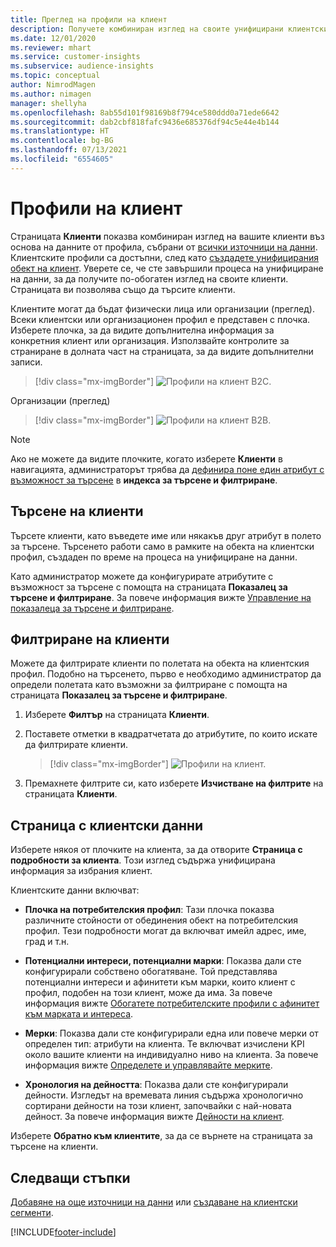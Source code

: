 ```yaml
---
title: Преглед на профили на клиент
description: Получете комбиниран изглед на своите унифицирани клиентски данни.
ms.date: 12/01/2020
ms.reviewer: mhart
ms.service: customer-insights
ms.subservice: audience-insights
ms.topic: conceptual
author: NimrodMagen
ms.author: nimagen
manager: shellyha
ms.openlocfilehash: 8ab55d101f98169b8f794ce580ddd0a71ede6642
ms.sourcegitcommit: dab2cbf818fafc9436e685376df94c5e44e4b144
ms.translationtype: HT
ms.contentlocale: bg-BG
ms.lasthandoff: 07/13/2021
ms.locfileid: "6554605"
---
```

# <a name="customer-profiles"></a>Профили на клиент

Страницата **Клиенти** показва комбиниран изглед на вашите клиенти въз основа на данните от профила, събрани от [всички източници на данни](data-sources.md). Клиентските профили са достъпни, след като [създадете унифицирания обект на клиент](data-unification.md). Уверете се, че сте завършили процеса на унифициране на данни, за да получите по-обогатен изглед на своите клиенти. Страницата ви позволява също да търсите клиенти.

Клиентите могат да бъдат физически лица или организации (преглед). Всеки клиентски или организационен профил е представен с плочка. Изберете плочка, за да видите допълнителна информация за конкретния клиент или организация. Използвайте контролите за страниране в долната част на страницата, за да видите допълнителни записи.

> [!div class="mx-imgBorder"] 
> ![Профили на клиент B2C.](media/profiles-customers.png "Профил на клиент B2C")

Организации (преглед)
> [!div class="mx-imgBorder"] 
> ![Профили на клиент B2B.](media/profile-customers-b2b.png "Профил на клиент B2B")

> [!NOTE]
> Ако не можете да видите плочките, когато изберете **Клиенти** в навигацията, администраторът трябва да [дефинира поне един атрибут с възможност за търсене](search-filter-index.md) в **индекса за търсене и филтриране**.

## <a name="search-for-customers"></a>Търсене на клиенти

Търсете клиенти, като въведете име или някакъв друг атрибут в полето за търсене. Търсенето работи само в рамките на обекта на клиентски профил, създаден по време на процеса на унифициране на данни.

Като администратор можете да конфигурирате атрибутите с възможност за търсене с помощта на страницата **Показалец за търсене и филтриране**. За повече информация вижте [Управление на показалеца за търсене и филтриране](search-filter-index.md).

## <a name="filter-customers"></a>Филтриране на клиенти

Можете да филтрирате клиенти по полетата на обекта на клиентския профил. Подобно на търсенето, първо е необходимо администратор да определи полетата като възможни за филтриране с помощта на страницата **Показалец за търсене и филтриране**.

1. Изберете **Филтър** на страницата **Клиенти**.

2. Поставете отметки в квадратчетата до атрибутите, по които искате да филтрирате клиенти.

   > [!div class="mx-imgBorder"] 
   > ![Профили на клиент.](media/profiles-customers3.png "Профили на клиент")

3. Премахнете филтрите си, като изберете **Изчистване на филтрите** на страницата **Клиенти**.

##  <a name="customer-details-page"></a>Страница с клиентски данни

Изберете някоя от плочките на клиента, за да отворите **Страница с подробности за клиента**. Този изглед съдържа унифицирана информация за избрания клиент.

Клиентските данни включват:

-   **Плочка на потребителския профил**: Тази плочка показва различните стойности от обединения обект на потребителския профил. Тези подробности могат да включват имейл адрес, име, град и т.н. 

-   **Потенциални интереси, потенциални марки**: Показва дали сте конфигурирали собствено обогатяване. Той представлява потенциални интереси и афинитети към марки, които клиент с профил, подобен на този клиент, може да има. За повече информация вижте [Обогатете потребителските профили с афинитет към марката и интереса](enrichment-microsoft.md).

-   **Мерки**: Показва дали сте конфигурирали една или повече мерки от определен тип: атрибути на клиента. Те включват изчислени KPI около вашите клиенти на индивидуално ниво на клиента. За повече информация вижте [Определете и управлявайте мерките](measures.md).

-   **Хронология на дейността**: Показва дали сте конфигурирали дейности. Изгледът на времевата линия съдържа хронологично сортирани дейности на този клиент, започвайки с най-новата дейност. За повече информация вижте [Дейности на клиент](activities.md).

Изберете **Обратно към клиентите**, за да се върнете на страницата за търсене на клиенти.

## <a name="next-steps"></a>Следващи стъпки

[Добавяне на още източници на данни](data-sources.md) или [създаване на клиентски сегменти](segments.md).


[!INCLUDE[footer-include](../includes/footer-banner.md)]
